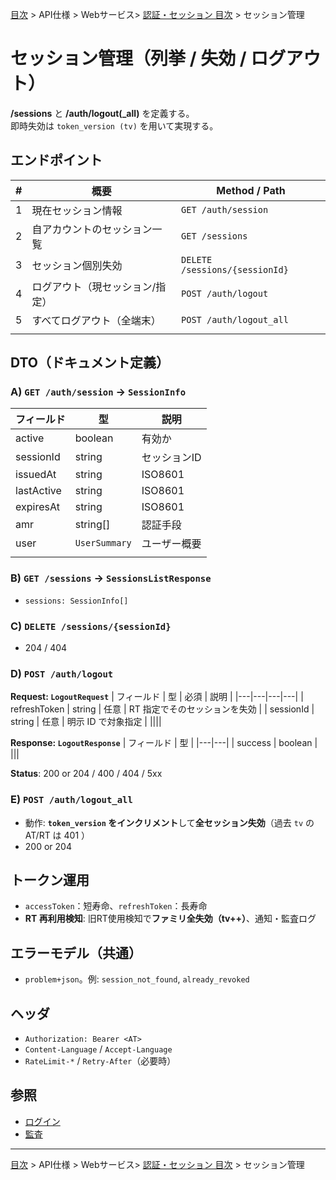 [目次](../../../目次.md) > API仕様 > Webサービス> [認証・セッション 目次](目次.md) > セッション管理
# セッション管理（列挙 / 失効 / ログアウト）

**/sessions** と **/auth/logout(_all)** を定義する。  
即時失効は `token_version (tv)` を用いて実現する。

## エンドポイント

| # | 概要 | Method / Path |
|---|---|---|
| 1 | 現在セッション情報 | `GET /auth/session` |
| 2 | 自アカウントのセッション一覧 | `GET /sessions` |
| 3 | セッション個別失効 | `DELETE /sessions/{sessionId}` |
| 4 | ログアウト（現セッション/指定） | `POST /auth/logout` |
| 5 | すべてログアウト（全端末） | `POST /auth/logout_all` |
||||

## DTO（ドキュメント定義）

### A) `GET /auth/session` → `SessionInfo`
| フィールド | 型 | 説明 |
|---|---|---|
| active | boolean | 有効か |
| sessionId | string | セッションID |
| issuedAt | string | ISO8601 |
| lastActive | string | ISO8601 |
| expiresAt | string | ISO8601 |
| amr | string[] | 認証手段 |
| user | `UserSummary` | ユーザー概要 |
||||

### B) `GET /sessions` → `SessionsListResponse`
- `sessions: SessionInfo[]`

### C) `DELETE /sessions/{sessionId}`
- 204 / 404

### D) `POST /auth/logout`
**Request: `LogoutRequest`**
| フィールド | 型 | 必須 | 説明 |
|---|---|---|---|
| refreshToken | string | 任意 | RT 指定でそのセッションを失効 |
| sessionId | string | 任意 | 明示 ID で対象指定 |
||||

**Response: `LogoutResponse`**
| フィールド | 型 |
|---|---|
| success | boolean |
|||

**Status**: 200 or 204 / 400 / 404 / 5xx

### E) `POST /auth/logout_all`
- 動作: **`token_version` をインクリメント**して**全セッション失効**（過去 `tv` の AT/RT は 401 ）
- 200 or 204

## トークン運用
- `accessToken`：短寿命、`refreshToken`：長寿命
- **RT 再利用検知**: 旧RT使用検知で**ファミリ全失効（tv++）**、通知・監査ログ

## エラーモデル（共通）
- `problem+json`。例: `session_not_found`, `already_revoked`

## ヘッダ
- `Authorization: Bearer <AT>`
- `Content-Language` / `Accept-Language`
- `RateLimit-*` / `Retry-After`（必要時）

## 参照
- [ログイン](02_ログイン.md)
- [監査](../../../マニュアル/運用向け/監査.md)

---
[目次](../../../目次.md) > API仕様 > Webサービス> [認証・セッション 目次](目次.md) > セッション管理